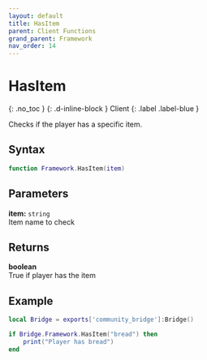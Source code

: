 ```yaml
---
layout: default
title: HasItem
parent: Client Functions
grand_parent: Framework
nav_order: 14
---
```


# HasItem
{: .no_toc }
{: .d-inline-block }
Client
{: .label .label-blue }

Checks if the player has a specific item.

## Syntax

```lua
function Framework.HasItem(item)
```

## Parameters

**item:** `string`  
Item name to check

## Returns

**boolean**  
True if player has the item

## Example

```lua
local Bridge = exports['community_bridge']:Bridge()

if Bridge.Framework.HasItem("bread") then
    print("Player has bread")
end
```
